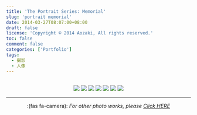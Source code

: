 ```yaml
---
title: 'The Portrait Series: Memorial'
slug: 'portrait memorial'
date: 2014-03-27T08:07:00+08:00
draft: false
license: 'Copyright © 2014 Aozaki, All rights reserved.'
toc: false
comment: false
categories: ['Portfolio']
tags:
  - 摄影
  - 人像
---
```


<br>
<div align="center">
    <img src="https://img.aozaki.cc/portfolio/20140327_0001.jpg">
    <img src="https://img.aozaki.cc/portfolio/20140327_0002.jpg">
    <img src="https://img.aozaki.cc/portfolio/20140327_0003.jpg">
    <img src="https://img.aozaki.cc/portfolio/20140327_0004.jpg">
    <img src="https://img.aozaki.cc/portfolio/20140327_0005.jpg">
    <img src="https://img.aozaki.cc/portfolio/20140327_0006.jpg">
    <img src="https://img.aozaki.cc/portfolio/20140327_0007.jpg">
</div>

<!--
    Nikon D800
    Nikon AF-S NIKKOR 28mm f/1.8G
    Nikon AF-S NIKKOR 85mm f/1.8G
-->

---

<div style="text-align:center; padding-bottom:4rem">:(fas fa-camera):  <i>For other photo works, please <a href="/portfolio/photo/#memorial">Click HERE</a></i></div>
